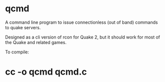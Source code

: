 qcmd
====

A command line program to issue connectionless (out of band) commands to quake servers.

Designed as a cli version of rcon for Quake 2, but it should work for most of the Quake and related games.

To compile: 

# cc -o qcmd qcmd.c
